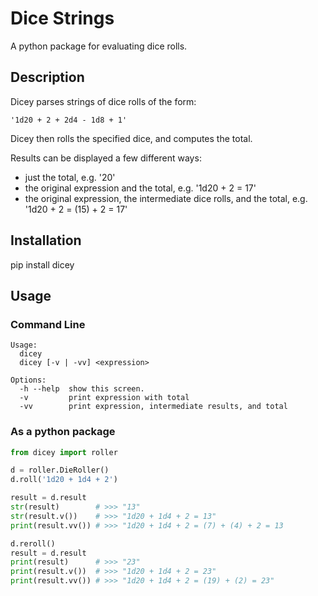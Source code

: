 # Dice Strings

A python package for evaluating dice rolls.

## Description
Dicey parses strings of dice rolls of the form:
```
'1d20 + 2 + 2d4 - 1d8 + 1'
```
Dicey then rolls the specified dice, and computes the total.

Results can be displayed a few different ways:

- just the total, e.g. '20'
- the original expression and the total, e.g. '1d20 + 2 = 17'
- the original expression, the intermediate dice rolls, and the total, e.g. '1d20 + 2 = (15) + 2 = 17'

## Installation
pip install dicey

## Usage
### Command Line
```
Usage:
  dicey
  dicey [-v | -vv] <expression>

Options:
  -h --help  show this screen.
  -v         print expression with total
  -vv        print expression, intermediate results, and total
```

### As a python package
```python
from dicey import roller

d = roller.DieRoller()
d.roll('1d20 + 1d4 + 2')

result = d.result
str(result)        # >>> "13"
str(result.v())    # >>> "1d20 + 1d4 + 2 = 13"
print(result.vv()) # >>> "1d20 + 1d4 + 2 = (7) + (4) + 2 = 13

d.reroll()
result = d.result
print(result)      # >>> "23"
print(result.v())  # >>> "1d20 + 1d4 + 2 = 23"
print(result.vv()) # >>> "1d20 + 1d4 + 2 = (19) + (2) = 23"
```
